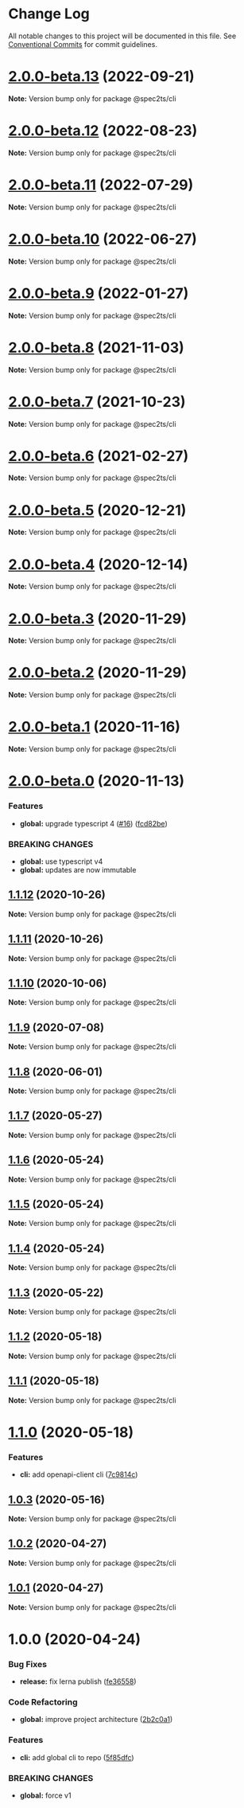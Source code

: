 # Change Log

All notable changes to this project will be documented in this file.
See [Conventional Commits](https://conventionalcommits.org) for commit guidelines.

# [2.0.0-beta.13](https://github.com/touchifyapp/spec2ts/compare/@spec2ts/cli@2.0.0-beta.12...@spec2ts/cli@2.0.0-beta.13) (2022-09-21)

**Note:** Version bump only for package @spec2ts/cli





# [2.0.0-beta.12](https://github.com/touchifyapp/spec2ts/compare/@spec2ts/cli@2.0.0-beta.11...@spec2ts/cli@2.0.0-beta.12) (2022-08-23)

**Note:** Version bump only for package @spec2ts/cli





# [2.0.0-beta.11](https://github.com/touchifyapp/spec2ts/compare/@spec2ts/cli@2.0.0-beta.10...@spec2ts/cli@2.0.0-beta.11) (2022-07-29)

**Note:** Version bump only for package @spec2ts/cli





# [2.0.0-beta.10](https://github.com/touchifyapp/spec2ts/compare/@spec2ts/cli@2.0.0-beta.9...@spec2ts/cli@2.0.0-beta.10) (2022-06-27)

**Note:** Version bump only for package @spec2ts/cli





# [2.0.0-beta.9](https://github.com/touchifyapp/spec2ts/compare/@spec2ts/cli@2.0.0-beta.8...@spec2ts/cli@2.0.0-beta.9) (2022-01-27)

**Note:** Version bump only for package @spec2ts/cli





# [2.0.0-beta.8](https://github.com/touchifyapp/spec2ts/compare/@spec2ts/cli@2.0.0-beta.7...@spec2ts/cli@2.0.0-beta.8) (2021-11-03)

**Note:** Version bump only for package @spec2ts/cli





# [2.0.0-beta.7](https://github.com/touchifyapp/spec2ts/compare/@spec2ts/cli@2.0.0-beta.6...@spec2ts/cli@2.0.0-beta.7) (2021-10-23)

**Note:** Version bump only for package @spec2ts/cli





# [2.0.0-beta.6](https://github.com/touchifyapp/spec2ts/compare/@spec2ts/cli@2.0.0-beta.5...@spec2ts/cli@2.0.0-beta.6) (2021-02-27)

**Note:** Version bump only for package @spec2ts/cli





# [2.0.0-beta.5](https://github.com/touchifyapp/spec2ts/compare/@spec2ts/cli@2.0.0-beta.4...@spec2ts/cli@2.0.0-beta.5) (2020-12-21)

**Note:** Version bump only for package @spec2ts/cli





# [2.0.0-beta.4](https://github.com/touchifyapp/spec2ts/compare/@spec2ts/cli@2.0.0-beta.3...@spec2ts/cli@2.0.0-beta.4) (2020-12-14)

**Note:** Version bump only for package @spec2ts/cli





# [2.0.0-beta.3](https://github.com/touchifyapp/spec2ts/compare/@spec2ts/cli@2.0.0-beta.2...@spec2ts/cli@2.0.0-beta.3) (2020-11-29)

**Note:** Version bump only for package @spec2ts/cli





# [2.0.0-beta.2](https://github.com/touchifyapp/spec2ts/compare/@spec2ts/cli@2.0.0-beta.1...@spec2ts/cli@2.0.0-beta.2) (2020-11-29)

**Note:** Version bump only for package @spec2ts/cli





# [2.0.0-beta.1](https://github.com/touchifyapp/spec2ts/compare/@spec2ts/cli@2.0.0-beta.0...@spec2ts/cli@2.0.0-beta.1) (2020-11-16)

**Note:** Version bump only for package @spec2ts/cli





# [2.0.0-beta.0](https://github.com/touchifyapp/spec2ts/compare/@spec2ts/cli@1.1.12...@spec2ts/cli@2.0.0-beta.0) (2020-11-13)


### Features

* **global:** upgrade typescript 4 ([#16](https://github.com/touchifyapp/spec2ts/issues/16)) ([fcd82be](https://github.com/touchifyapp/spec2ts/commit/fcd82be93be3986a2f723680f1c52818eb7ba1bc))


### BREAKING CHANGES

* **global:** use typescript v4
* **global:** updates are now immutable





## [1.1.12](https://github.com/touchifyapp/spec2ts/compare/@spec2ts/cli@1.1.11...@spec2ts/cli@1.1.12) (2020-10-26)

**Note:** Version bump only for package @spec2ts/cli





## [1.1.11](https://github.com/touchifyapp/spec2ts/compare/@spec2ts/cli@1.1.10...@spec2ts/cli@1.1.11) (2020-10-26)

**Note:** Version bump only for package @spec2ts/cli





## [1.1.10](https://github.com/touchifyapp/spec2ts/compare/@spec2ts/cli@1.1.9...@spec2ts/cli@1.1.10) (2020-10-06)

**Note:** Version bump only for package @spec2ts/cli





## [1.1.9](https://github.com/touchifyapp/spec2ts/compare/@spec2ts/cli@1.1.8...@spec2ts/cli@1.1.9) (2020-07-08)

**Note:** Version bump only for package @spec2ts/cli





## [1.1.8](https://github.com/touchifyapp/spec2ts/compare/@spec2ts/cli@1.1.7...@spec2ts/cli@1.1.8) (2020-06-01)

**Note:** Version bump only for package @spec2ts/cli





## [1.1.7](https://github.com/touchifyapp/spec2ts/compare/@spec2ts/cli@1.1.6...@spec2ts/cli@1.1.7) (2020-05-27)

**Note:** Version bump only for package @spec2ts/cli





## [1.1.6](https://github.com/touchifyapp/spec2ts/compare/@spec2ts/cli@1.1.5...@spec2ts/cli@1.1.6) (2020-05-24)

**Note:** Version bump only for package @spec2ts/cli





## [1.1.5](https://github.com/touchifyapp/spec2ts/compare/@spec2ts/cli@1.1.4...@spec2ts/cli@1.1.5) (2020-05-24)

**Note:** Version bump only for package @spec2ts/cli





## [1.1.4](https://github.com/touchifyapp/spec2ts/compare/@spec2ts/cli@1.1.3...@spec2ts/cli@1.1.4) (2020-05-24)

**Note:** Version bump only for package @spec2ts/cli





## [1.1.3](https://github.com/touchifyapp/spec2ts/compare/@spec2ts/cli@1.1.2...@spec2ts/cli@1.1.3) (2020-05-22)

**Note:** Version bump only for package @spec2ts/cli





## [1.1.2](https://github.com/touchifyapp/spec2ts/compare/@spec2ts/cli@1.1.1...@spec2ts/cli@1.1.2) (2020-05-18)

**Note:** Version bump only for package @spec2ts/cli





## [1.1.1](https://github.com/touchifyapp/spec2ts/compare/@spec2ts/cli@1.1.0...@spec2ts/cli@1.1.1) (2020-05-18)

**Note:** Version bump only for package @spec2ts/cli





# [1.1.0](https://github.com/touchifyapp/spec2ts/compare/@spec2ts/cli@1.0.3...@spec2ts/cli@1.1.0) (2020-05-18)


### Features

* **cli:** add openapi-client cli ([7c9814c](https://github.com/touchifyapp/spec2ts/commit/7c9814c9ce0be84c14b1c6c8d86834fea301d005))





## [1.0.3](https://github.com/touchifyapp/spec2ts/compare/@spec2ts/cli@1.0.2...@spec2ts/cli@1.0.3) (2020-05-16)

**Note:** Version bump only for package @spec2ts/cli





## [1.0.2](https://github.com/touchifyapp/spec2ts/compare/@spec2ts/cli@1.0.1...@spec2ts/cli@1.0.2) (2020-04-27)

**Note:** Version bump only for package @spec2ts/cli





## [1.0.1](https://github.com/touchifyapp/spec2ts/compare/@spec2ts/cli@1.0.0...@spec2ts/cli@1.0.1) (2020-04-27)

**Note:** Version bump only for package @spec2ts/cli





# 1.0.0 (2020-04-24)


### Bug Fixes

* **release:** fix lerna publish ([fe36558](https://github.com/touchifyapp/spec2ts/commit/fe36558a1a2742e2e3d99aa08061ab9be0cf03f2))


### Code Refactoring

* **global:** improve project architecture ([2b2c0a1](https://github.com/touchifyapp/spec2ts/commit/2b2c0a1d98b78457520fff2c116b7f8d0e5c5df5))


### Features

* **cli:** add global cli to repo ([5f85dfc](https://github.com/touchifyapp/spec2ts/commit/5f85dfc8762bc10b35411b7d629efa50b122bdb6))


### BREAKING CHANGES

* **global:** force v1
